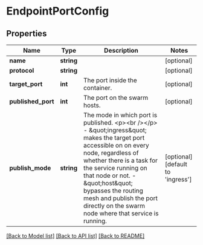 # EndpointPortConfig

## Properties
Name | Type | Description | Notes
------------ | ------------- | ------------- | -------------
**name** | **string** |  | [optional] 
**protocol** | **string** |  | [optional] 
**target_port** | **int** | The port inside the container. | [optional] 
**published_port** | **int** | The port on the swarm hosts. | [optional] 
**publish_mode** | **string** | The mode in which port is published.  &lt;p&gt;&lt;br /&gt;&lt;/p&gt;  - \&quot;ingress\&quot; makes the target port accessible on on every node,   regardless of whether there is a task for the service running on   that node or not. - \&quot;host\&quot; bypasses the routing mesh and publish the port directly on   the swarm node where that service is running. | [optional] [default to 'ingress']

[[Back to Model list]](../README.md#documentation-for-models) [[Back to API list]](../README.md#documentation-for-api-endpoints) [[Back to README]](../README.md)


